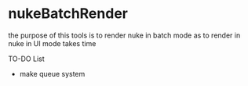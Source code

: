 # nukeBatchRender

the purpose of this tools is to render nuke in batch mode
as to render in nuke in UI mode takes time

TO-DO List
- make queue system
